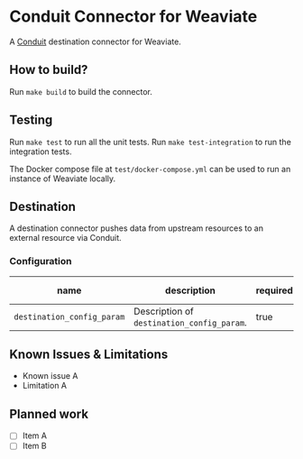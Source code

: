 # Conduit Connector for Weaviate
A [Conduit](https://conduit.io) destination connector for Weaviate.

## How to build?
Run `make build` to build the connector.

## Testing
Run `make test` to run all the unit tests. Run `make test-integration` to run the integration tests.

The Docker compose file at `test/docker-compose.yml` can be used to run an instance of Weaviate locally.

## Destination
A destination connector pushes data from upstream resources to an external resource via Conduit.

### Configuration

| name                       | description                                | required | default value |
|----------------------------|--------------------------------------------|----------|---------------|
| `destination_config_param` | Description of `destination_config_param`. | true     | 1000          |

## Known Issues & Limitations
* Known issue A
* Limitation A

## Planned work
- [ ] Item A
- [ ] Item B
